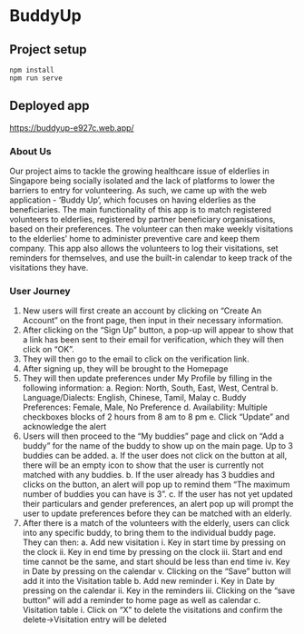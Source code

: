 # BuddyUp

## Project setup
```
npm install
npm run serve
```

## Deployed app
https://buddyup-e927c.web.app/

### About Us
Our project aims to tackle the growing healthcare issue of elderlies in Singapore being socially isolated and the lack of platforms to lower the barriers to entry for volunteering. As such, we came up with the web application - ‘Buddy Up’, which focuses on having elderlies as the beneficiaries. The main functionality of this app is to match registered volunteers to elderlies, registered by partner beneficiary organisations, based on their preferences. The volunteer can then make weekly visitations to the elderlies’ home to administer preventive care and keep them company. This app also allows the volunteers to log their visitations, set reminders for themselves, and use the built-in calendar to keep track of the visitations they have. 


### User Journey
1. New users will first create an account by clicking on “Create An Account” on the front page, then input in their necessary information.
2. After clicking on the “Sign Up” button, a pop-up will appear to show that a link has been sent to their email for verification, which they will then click on “OK”.
3. They will then go to the email to click on the verification link.
4. After signing up, they will be brought to the Homepage
5. They will then update preferences under My Profile by filling in the following information:
a. Region: North, South, East, West, Central
b. Language/Dialects: English, Chinese, Tamil, Malay
c. Buddy Preferences: Female, Male, No Preference 
d. Availability: Multiple checkboxes blocks of 2 hours from 8 am to 8 pm
e. Click “Update” and acknowledge the alert
6. Users will then proceed to the “My buddies” page and click on “Add a buddy” for the name of the buddy to show up on the main page. Up to 3 buddies can be added.
a. If the user does not click on the button at all, there will be an empty icon to show that the user is currently not matched with any buddies.
b. If the user already has 3 buddies and clicks on the button, an alert will pop up to remind them “The maximum number of buddies you can have is 3”.
c. If the user has not yet updated their particulars and gender preferences, an alert pop up will prompt the user to update preferences before they can be matched with an elderly.
7. After there is a match of the volunteers with the elderly, users can click into any specific buddy, to bring them to the individual buddy page. They can then:
a. Add new visitation
i. Key in start time by pressing on the clock
ii. Key in end time by pressing on the clock
iii. Start and end time cannot be the same, and start should be less than end time
iv. Key in Date by pressing on the calendar
v. Clicking on the “Save” button will add it into the Visitation table
b. Add new reminder
i. Key in Date by pressing on the calendar
ii. Key in the reminders 
iii. Clicking on the “save button” will add a reminder to home page as well as calendar
c. Visitation table
i. Click on “X” to delete the visitations and confirm the delete→Visitation entry will be deleted



